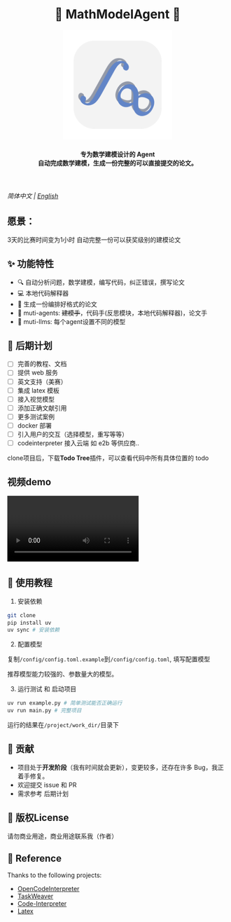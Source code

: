 <h1 align="center">🤖 MathModelAgent 📐</h1>
<p align="center">
    <img src="./docs/icon.png" height="250px">
</p>
<h4 align="center">
    专为数学建模设计的 Agent<br>
    自动完成数学建模，生成一份完整的可以直接提交的论文。
</h4>

<br>

<h6>简体中文 | <a href="README_EN.md">English</a></h5>


## 愿景：

3天的比赛时间变为1小时
自动完整一份可以获奖级别的建模论文

## ✨ 功能特性

- 🔍 自动分析问题，数学建模，编写代码，纠正错误，撰写论文
- 💻 本地代码解释器
- 📝 生成一份编排好格式的论文
- 🤝 muti-agents: ~~建模手~~，代码手(反思模块，本地代码解释器)，论文手
- 🔄 muti-llms: 每个agent设置不同的模型

## 🚀 后期计划

- [ ] 完善的教程、文档
- [ ] 提供 web 服务
- [ ] 英文支持（美赛）
- [ ] 集成 latex 模板
- [ ] 接入视觉模型
- [ ] 添加正确文献引用
- [ ] 更多测试案例
- [ ] docker 部署
- [ ] 引入用户的交互（选择模型，重写等等）
- [ ] codeinterpreter 接入云端 如 e2b 等供应商..

clone项目后，下载**Todo Tree**插件，可以查看代码中所有具体位置的 todo

## 视频demo
<video src="https://github.com/user-attachments/assets/10b3145a-feb7-4894-aaca-30d44bb35b9e"></video>

## 📖 使用教程

1. 安装依赖

```bash
git clone
pip install uv
uv sync # 安装依赖
```

2. 配置模型

复制`/config/config.toml.example`到`/config/config.toml`, 填写配置模型

推荐模型能力较强的、参数量大的模型。

3. 运行测试 和 启动项目

```bash
uv run example.py # 简单测试能否正确运行
uv run main.py # 完整项目
```

运行的结果在`/project/work_dir/`目录下

## 🤝 贡献

- 项目处于**开发阶段**（我有时间就会更新），变更较多，还存在许多 Bug，我正着手修复。
- 欢迎提交 issue 和 PR
- 需求参考 后期计划

## 📄 版权License

请勿商业用途，商业用途联系我（作者）

## 🙏 Reference
Thanks to the following projects:
- [OpenCodeInterpreter](https://github.com/OpenCodeInterpreter/OpenCodeInterpreter/tree/main)
- [TaskWeaver](https://github.com/microsoft/TaskWeaver)
- [Code-Interpreter](https://github.com/MrGreyfun/Local-Code-Interpreter/tree/main)
- [Latex](https://github.com/Veni222987/MathModelingLatexTemplate/tree/main)
